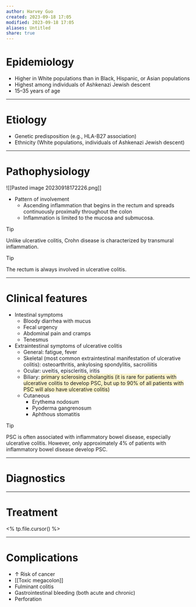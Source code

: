 ```yaml
---
author: Harvey Guo
created: 2023-09-18 17:05
modified: 2023-09-18 17:05
aliases: Untitled
share: true
---
```

# Epidemiology
- Higher in White populations than in Black, Hispanic, or Asian populations
- Highest among individuals of Ashkenazi Jewish descent
- 15–35 years of age

---
# Etiology
- Genetic predisposition (e.g., HLA-B27 association)
- Ethnicity (White populations, individuals of Ashkenazi Jewish descent)

---
# Pathophysiology
![[Pasted image 20230918172226.png]]
- Pattern of involvement
	- Ascending inflammation that begins in the rectum and spreads continuously proximally throughout the colon 
	- Inflammation is limited to the mucosa and submucosa.
 
 >[!tip] 
>Unlike ulcerative colitis, Crohn disease is characterized by transmural inflammation.

>[!tip] 
>The rectum is always involved in ulcerative colitis.

---
# Clinical features
- Intestinal symptoms
	- Bloody diarrhea with mucus
	- Fecal urgency
	- Abdominal pain and cramps
	- Tenesmus
- Extraintestinal symptoms of ulcerative colitis
	- General: fatigue, fever
	- Skeletal (most common extraintestinal manifestation of ulcerative colitis): osteoarthritis, ankylosing spondylitis, sacroiliitis
	- Ocular: uveitis, episcleritis, iritis
	- Biliary: <span style="background:rgba(240, 200, 0, 0.2)">primary sclerosing cholangitis (it is rare for patients with ulcerative colitis to develop PSC, but up to 90% of all patients with PSC will also have ulcerative colitis)</span>
	- Cutaneous
		- Erythema nodosum
		- Pyoderma gangrenosum
		- Aphthous stomatitis

>[!tip] 
>PSC is often associated with inflammatory bowel disease, especially ulcerative colitis. However, only approximately 4% of patients with inflammatory bowel disease develop PSC.



---
# Diagnostics


---
# Treatment
<% tp.file.cursor() %>

---
# Complications
- ↑ Risk of cancer
- [[Toxic megacolon]]
- Fulminant colitis
- Gastrointestinal bleeding (both acute and chronic)
- Perforation

